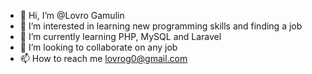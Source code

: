 - 👋 Hi, I’m @Lovro Gamulin
- 👀 I’m interested in learning new programming skills and finding a job
- 🌱 I’m currently learning PHP, MySQL and Laravel
- 💞️ I’m looking to collaborate on any job
- 📫 How to reach me lovrog0@gmail.com

<!---
LovroGam/LovroGam is a ✨ special ✨ repository because its `README.md` (this file) appears on your GitHub profile.
You can click the Preview link to take a look at your changes.
--->

